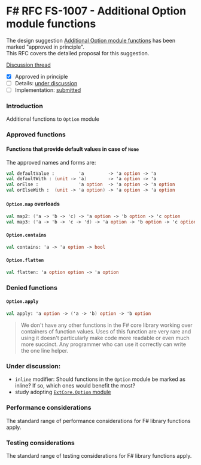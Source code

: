 # F# RFC FS-1007 - Additional Option module functions

The design suggestion [Additional Option module functions](https://fslang.uservoice.com/forums/245727-f-language/suggestions/6672880-add-a-option-getordefault-method-as-a-curryable-al) has been marked "approved in principle".  
This RFC covers the detailed proposal for this suggestion.

[Discussion thread](https://github.com/fsharp/FSharpLangDesign/issues/60)

* [x] Approved in principle
* [ ] Details: [under discussion](https://github.com/fsharp/FSharpLangDesign/issues/60)
* [ ] Implementation: [submitted](https://github.com/Microsoft/visualfsharp/pull/1781)

### Introduction

Additional functions to `Option` module

### Approved functions

#### Functions that provide default values in case of `None`

The approved names and forms are:
```fsharp
val defaultValue :         'a         -> 'a option -> 'a
val defaultWith : (unit -> 'a)        -> 'a option -> 'a
val orElse :               'a option  -> 'a option -> 'a option
val orElseWith :  (unit -> 'a option) -> 'a option -> 'a option
```

#### `Option.map` overloads

```fsharp
val map2: ('a -> 'b -> 'c) -> 'a option -> 'b option -> 'c option
val map3: ('a -> 'b -> 'c -> 'd) -> 'a option -> 'b option -> 'c option -> 'd option
```

#### `Option.contains`

```fsharp
val contains: 'a -> 'a option -> bool
```

#### `Option.flatten`

```fsharp
val flatten: 'a option option -> 'a option
```

### Denied functions

#### `Option.apply`

```fsharp
val apply: 'a option -> ('a -> 'b) option -> 'b option
```

> We don't have any other functions in the F# core library working over
> containers of function values. Uses of this function are very rare and
> using it doesn't particularly make code more readable or even much more
> succinct. Any programmer who can use it correctly can write the one line
> helper.

### Under discussion:

- `inline` modifier: Should functions in the `Option` module be marked as inline? If so, which ones would benefit the most?
- study adopting [`ExtCore.Option` module](https://github.com/jack-pappas/ExtCore/blob/5221f4e67a93cffdb85203f3ae403a6052bcfbc0/ExtCore/Pervasive.fs#L810)

### Performance considerations

The standard range of performance considerations for F# library functions apply.

### Testing considerations

The standard range of testing  considerations for F# library functions apply.
